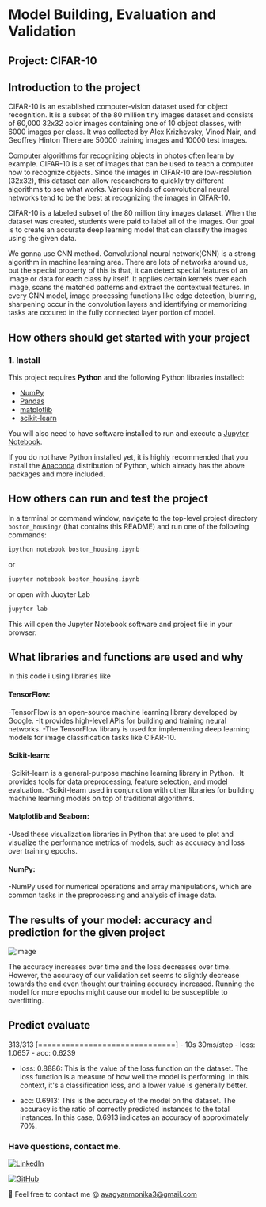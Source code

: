 # Model Building, Evaluation and Validation
## Project:  CIFAR-10

## 	Introduction to the project 
CIFAR-10 is an established computer-vision dataset used for object recognition. It is a subset of the 80 million tiny images dataset and consists of 60,000 32x32 color images containing one of 10 object classes, with 6000 images per class. It was collected by Alex Krizhevsky, Vinod Nair, and Geoffrey Hinton There are 50000 training images and 10000 test images.

Computer algorithms for recognizing objects in photos often learn by example. CIFAR-10 is a set of images that can be used to teach a computer how to recognize objects. Since the images in CIFAR-10 are low-resolution (32x32), this dataset can allow researchers to quickly try different algorithms to see what works. Various kinds of convolutional neural networks tend to be the best at recognizing the images in CIFAR-10.

CIFAR-10 is a labeled subset of the 80 million tiny images dataset. When the dataset was created, students were paid to label all of the images.
Our goal is to create an accurate deep learning model that can classify the images using the given data.

We gonna use CNN method. Convolutional neural network(CNN) is a strong algorithm in machine learning area. There are lots of networks around us, but the special property of this is that, it can detect special features of an image or data for each class by itself. It applies certain kernels over each image, scans the matched patterns and extract the contextual features. In every CNN model, image processing functions like edge detection, blurring, sharpening occur in the convolution layers and identifying or memorizing tasks are occured in the fully connected layer portion of model.

## 	How others should get started with your project
### 1. Install

This project requires **Python** and the following Python libraries installed:

- [NumPy](http://www.numpy.org/)
- [Pandas](http://pandas.pydata.org/)
- [matplotlib](http://matplotlib.org/)
- [scikit-learn](http://scikit-learn.org/stable/)

You will also need to have software installed to run and execute a [Jupyter Notebook](http://jupyter.org/install.html).

If you do not have Python installed yet, it is highly recommended that you install the [Anaconda](https://www.anaconda.com/download/) distribution of Python, which already has the above packages and more included. 
## 	How others can run and test the project
In a terminal or command window, navigate to the top-level project directory `boston_housing/` (that contains this README) and run one of the following commands:
```bash
ipython notebook boston_housing.ipynb
```  
or
```bash
jupyter notebook boston_housing.ipynb
```
or open with Juoyter Lab
```bash
jupyter lab
```

This will open the Jupyter Notebook software and project file in your browser.
## 	What libraries and functions are used and why
In this code i using libraries like 
#### TensorFlow:
-TensorFlow is an open-source machine learning library developed by Google.
-It provides high-level APIs for building and training neural networks.
-The TensorFlow library is  used for implementing deep learning models for image classification tasks like CIFAR-10.
#### Scikit-learn:

-Scikit-learn is a general-purpose machine learning library in Python.
-It provides tools for data preprocessing, feature selection, and model evaluation.
-Scikit-learn  used in conjunction with other libraries for building machine learning models on top of traditional algorithms.
#### Matplotlib and Seaborn:

-Used these  visualization libraries in Python that are  used to plot and visualize the performance metrics of models, such as accuracy and loss over training epochs.
#### NumPy:

-NumPy  used for numerical operations and array manipulations, which are common tasks in the preprocessing and analysis of image data.

## 	The results of your model: accuracy and prediction for the given project
![image](https://github.com/monicaavagyan/CIFAR-10/assets/130900080/e4fb56fc-243a-49ad-ac99-7a0ff65237bf)

The accuracy increases over time and the loss decreases over time. However, the accuracy of our validation set seems to slightly decrease towards the end even thought our training accuracy increased. Running the model for more epochs might cause our model to be susceptible to overfitting.

## Predict evaluate
313/313 [==============================] - 10s 30ms/step - loss: 1.0657 - acc: 0.6239
- loss:  0.8886: This is the value of the loss function on the dataset. The loss function is a measure of how well the model is performing. In this context, it's  a classification loss, and a lower value is generally better. 

- acc: 0.6913: This is the accuracy of the model on the dataset. The accuracy is the ratio of correctly predicted instances to the total instances. In this case, 0.6913 indicates an accuracy of approximately 70%.

### Have questions, contact me.
[![LinkedIn](https://img.shields.io/static/v1.svg?label=connect&message=@monica-avagyan&color=success&logo=linkedin&style=flat&logoColor=white&colorA=blue)](https://www.linkedin.com/in/monica-avagyan/)


[![GitHub](https://img.shields.io/static/v1.svg?label=connect&message=@monicaavagyan&color=success&logo=github&style=flat&logoColor=white&colorA=blue)](https://github.com/monicaavagyan)

:email: Feel free to contact me @ [avagyanmonika3@gmail.com](https://mail.google.com/mail/)
